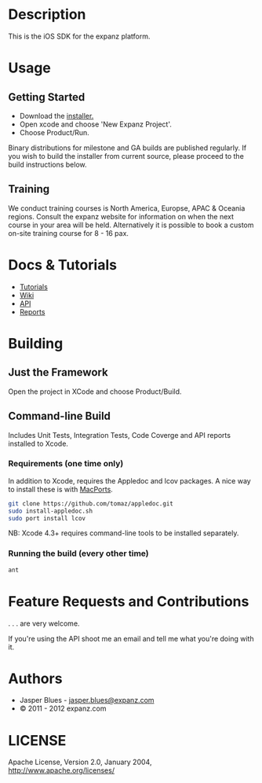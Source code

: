 # Description

This is the iOS SDK for the expanz platform.

# Usage

## Getting Started

* Download the <a href="http://www.expanz.com/expanz-Client-SDK-for-Apple-iOS/">installer.</a>
* Open xcode and choose 'New Expanz Project'.
* Choose Product/Run.

Binary distributions for milestone and GA builds are published regularly. If you wish to build the installer from
current source, please proceed to the build instructions below.

## Training

We conduct training courses is North America, Europse, APAC & Oceania regions. Consult the expanz website for
information on when the next course in your area will be held. Alternatively it is possible to book a custom on-site
training course for 8 - 16 pax.

# Docs & Tutorials

* <a href="">Tutorials</a>
* <a href="https://github.com/expanz/expanz-iOS-SDK/wiki">Wiki</a>
* <a href="http://expanz.github.com/expanz-iOS-SDK/api/index.html">API</a>
* <a href="http://expanz.github.com/expanz-iOS-SDK/coverage/Users/jblues/ExpanzProjects/expanz-iOS-SDK/Source/Main/index.html">Reports</a>

# Building

## Just the Framework

Open the project in XCode and choose Product/Build.

## Command-line Build

Includes Unit Tests, Integration Tests, Code Coverge and API reports installed to Xcode.

### Requirements (one time only)

In addition to Xcode, requires the Appledoc and lcov packages. A nice way to install these is with
<a href="http://www.macports.org/install.php">MacPorts</a>.

```sh
git clone https://github.com/tomaz/appledoc.git
sudo install-appledoc.sh
sudo port install lcov
```

NB: Xcode 4.3+ requires command-line tools to be installed separately.

### Running the build (every other time)

```sh
ant
```

# Feature Requests and Contributions

. . . are very welcome.

If you're using the API shoot me an email and tell me what you're doing with it.

# Authors

* Jasper Blues - jasper.blues@expanz.com
* © 2011 - 2012 expanz.com

# LICENSE

Apache License, Version 2.0, January 2004, http://www.apache.org/licenses/

